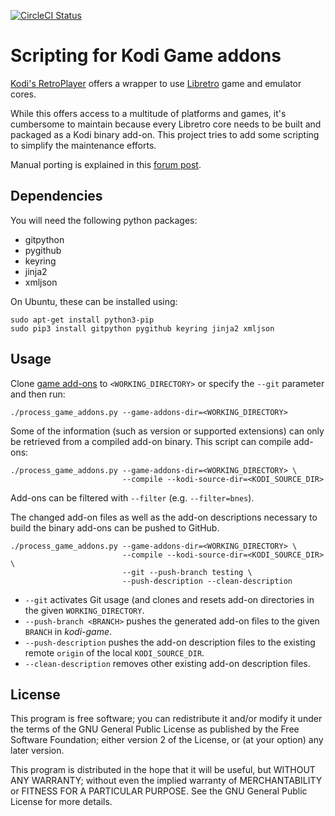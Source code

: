 [![CircleCI
Status](https://circleci.com/gh/fetzerch/kodi-game-scripting.svg?style=shield)](https://circleci.com/gh/fetzerch/kodi-game-scripting)

# Scripting for Kodi Game addons

[Kodi's RetroPlayer](https://github.com/garbear/xbmc) offers a wrapper to use
[Libretro](https://www.libretro.com/) game and emulator cores.

While this offers access to a multitude of platforms and games, it's cumbersome
to maintain because every Libretro core needs to be built and packaged as a
Kodi binary add-on. This project tries to add some scripting to simplify the
maintenance efforts.

Manual porting is explained in this [forum post](http://forum.kodi.tv/showthread.php?tid=224328).

## Dependencies
You will need the following python packages:

* gitpython
* pygithub
* keyring
* jinja2
* xmljson

On Ubuntu, these can be installed using:

    sudo apt-get install python3-pip
    sudo pip3 install gitpython pygithub keyring jinja2 xmljson

## Usage

Clone [game add-ons](https://github.com/kodi-game) to `<WORKING_DIRECTORY>` or
specify the `--git` parameter and then run:

    ./process_game_addons.py --game-addons-dir=<WORKING_DIRECTORY>

Some of the information (such as version or supported extensions) can only be
retrieved from a compiled add-on binary. This script can compile add-ons:

    ./process_game_addons.py --game-addons-dir=<WORKING_DIRECTORY> \
                             --compile --kodi-source-dir=<KODI_SOURCE_DIR>

Add-ons can be filtered with `--filter` (e.g. `--filter=bnes`).

The changed add-on files as well as the add-on descriptions necessary to
build the binary add-ons can be pushed to GitHub.

    ./process_game_addons.py --game-addons-dir=<WORKING_DIRECTORY> \
                             --compile --kodi-source-dir=<KODI_SOURCE_DIR> \
                             --git --push-branch testing \
                             --push-description --clean-description

- `--git` activates Git usage (and clones and resets add-on
  directories in the given `WORKING_DIRECTORY`.
- `--push-branch <BRANCH>` pushes the generated add-on files to the given
  `BRANCH` in *kodi-game*.
- `--push-description` pushes the add-on description files to the existing
  remote `origin` of the local `KODI_SOURCE_DIR`.
- `--clean-description` removes other existing add-on description files.

## License

This program is free software; you can redistribute it and/or modify it
under the terms of the GNU General Public License as published by the
Free Software Foundation; either version 2 of the License, or (at your
option) any later version.

This program is distributed in the hope that it will be useful, but
WITHOUT ANY WARRANTY; without even the implied warranty of
MERCHANTABILITY or FITNESS FOR A PARTICULAR PURPOSE. See the GNU General
Public License for more details.
